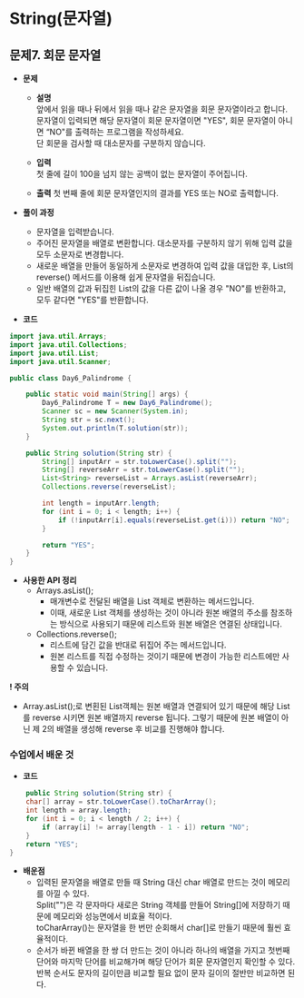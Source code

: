# String(문자열)
## 문제7. 회문 문자열

- **문제**
  - **설명**  
    앞에서 읽을 때나 뒤에서 읽을 때나 같은 문자열을 회문 문자열이라고 합니다.  
    문자열이 입력되면 해당 문자열이 회문 문자열이면 "YES", 회문 문자열이 아니면 “NO"를 출력하는 프로그램을 작성하세요.  
    단 회문을 검사할 때 대소문자를 구분하지 않습니다.

  - **입력**  
    첫 줄에 길이 100을 넘지 않는 공백이 없는 문자열이 주어집니다.
  - **출력**
    첫 번째 줄에 회문 문자열인지의 결과를 YES 또는 NO로 출력합니다.


- **풀이 과정**
    - 문자열을 입력받습니다.
    - 주어진 문자열을 배열로 변환합니다. 대소문자를 구분하지 않기 위해 입력 값을 모두 소문자로 변경합니다.
    - 새로운 배열을 만들어 동일하게 소문자로 변경하여 입력 값을 대입한 후, List의 reverse() 메서드를 이용해 쉽게 문자열을 뒤집습니다.
    - 일반 배열의 값과 뒤집힌 List의 값을 다른 값이 나올 경우 "NO"를 반환하고, 모두 같다면 "YES"를 반환합니다. 


- **코드**
```java
import java.util.Arrays;
import java.util.Collections;
import java.util.List;
import java.util.Scanner;

public class Day6_Palindrome {

    public static void main(String[] args) {
        Day6_Palindrome T = new Day6_Palindrome();
        Scanner sc = new Scanner(System.in);
        String str = sc.next();
        System.out.println(T.solution(str));
    }

    public String solution(String str) {
        String[] inputArr = str.toLowerCase().split("");
        String[] reverseArr = str.toLowerCase().split("");
        List<String> reverseList = Arrays.asList(reverseArr);
        Collections.reverse(reverseList);

        int length = inputArr.length;
        for (int i = 0; i < length; i++) {
            if (!inputArr[i].equals(reverseList.get(i))) return "NO";
        }

        return "YES";
    }
}
```


- **사용한 API 정리**
    - Arrays.asList();
      - 매개변수로 전달된 배열을 List 객체로 변환하는 메서드입니다.
      - 이때, 새로운 List 객체를 생성하는 것이 아니라 원본 배열의 주소를 참조하는 방식으로 사용되기 때문에 리스트와 원본 배열은 연결된 상태입니다.
    - Collections.reverse();
      - 리스트에 담긴 값을 반대로 뒤집어 주는 메서드입니다.
      - 원본 리스트를 직접 수정하는 것이기 때문에 변경이 가능한 리스트에만 사용할 수 있습니다.



**! 주의** 
- Array.asList();로 변횐된 List객체는 원본 배열과 연결되어 있기 때문에 해당 List를 reverse 시키면 원본 배열까지 reverse 됩니다. 그렇기 때문에 원본 배열이 아닌 제 2의 배열을 생성해 reverse 후 비교를 진행해야 합니다.


### 수업에서 배운 것
- **코드**
```java
    public String solution(String str) {
    char[] array = str.toLowerCase().toCharArray();
    int length = array.length;
    for (int i = 0; i < length / 2; i++) {
        if (array[i] != array[length - 1 - i]) return "NO";
    }
    return "YES";
}
```
- **배운점**
  - 입력된 문자열을 배열로 만들 때 String 대신 char 배열로 만드는 것이 메모리를 아낄 수 있다.  
    Split("")은 각 문자마다 새로은 String 객체를 만들어 String[]에 저장하기 때문에 메모리와 성능면에서 비효율 적이다.  
    toCharArray()는 문자열을 한 번만 순회해서 char[]로 만들기 때문에 훨씬 효율적이다.
  - 순서가 바뀐 배열을 한 쌍 더 만드는 것이 아니라 하나의 배열을 가지고 첫번째 단어와 마지막 단어를 비교해가며 해당 단어가 회문 문자열인지 확인할 수 있다.
    반복 순서도 문자의 길이만큼 비교할 필요 없이 문자 길이의 절반만 비교하면 된다.